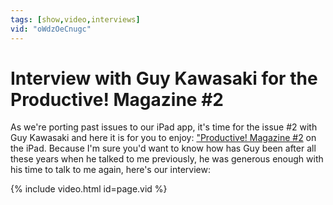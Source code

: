 ```yaml
---
tags: [show,video,interviews]
vid: "oWdzOeCnugc"
---
```


# Interview with Guy Kawasaki for the Productive! Magazine #2

As we're porting past issues to our iPad app, it's time for the issue #2 with Guy Kawasaki and here it is for you to enjoy: ["Productive! Magazine #2](http://productivemag.com/2/) on the iPad. Because I'm sure you'd want to know how has Guy been after all these years when he talked to me previously, he was generous enough with his time to talk to me again, here's our interview:

{% include video.html id=page.vid %}

[n]: https://michael.gratis/nozbe